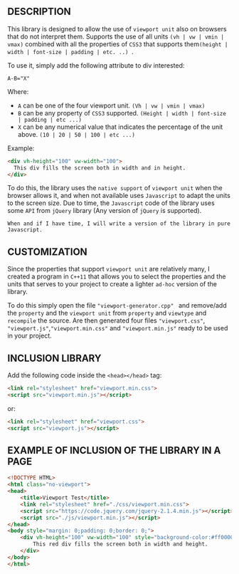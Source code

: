 ## DESCRIPTION
This library is designed to allow the use of ``viewport unit`` also on browsers that do not interpret them.
Supports the use of all units ``(vh | vw | vmin | vmax)`` combined with all the properties of ``CSS3`` that supports them``(height | width | font-size | padding | etc. ..) ``.

To use it, simply add the following attribute to div interested:

``A-B="X"``

Where:
  * ``A`` can be one of the four viewport unit. ``(Vh | vw | vmin | vmax)``
  * ``B`` can be any property of ``CSS3`` supported. ``(Height | width | font-size | padding | etc ...)``
  * ``X`` can be any numerical value that indicates the percentage of the unit above. ``(10 | 20 | 50 | 100 | etc ...)``

Example:
```html
<div vh-height="100" vw-width="100">
  This div fills the screen both in width and in height.
</div>
```
To do this, the library uses the ``native support`` of ``viewport unit`` when the browser allows it, and when not available uses ``Javascript`` to adapt the units to the screen size.
Due to time, the ``Javascript`` code of the library uses some ``API`` from ``jQuery`` library (Any version of ``jQuery`` is supported).

``When and if I have time, I will write a version of the library in pure Javascript.``

## CUSTOMIZATION
Since the properties that support ``viewport unit`` are relatively many, I created a program in ``C++11`` that allows you to select the properties and the units that serves to your project to create a lighter ``ad-hoc`` version of the library.

To do this simply open the file ``"viewport-generator.cpp" `` and remove/add the ``property`` and the ``viewport unit`` from ``property`` and ``viewtype`` and ``recompile`` the source.
Are then generated four files ``"viewport.css"``, ``"viewport.js"``,``"viewport.min.css"`` and ``"viewport.min.js"`` ready to be used in your project.

## INCLUSION LIBRARY
Add the following code inside the ``<head></head>`` tag:
```html
<link rel="stylesheet" href="viewport.min.css">
<script src="viewport.min.js"></script>
```
or:
```html
<link rel="stylesheet" href="viewport.css">
<script src="viewport.js"></script>
```	
## EXAMPLE OF INCLUSION OF THE LIBRARY IN A PAGE
```html
<!DOCTYPE HTML>
<html class="no-viewport">
<head>
	<title>Viewport Test</title>
	<link rel="stylesheet" href="./css/viewport.min.css">
	<script src="https://code.jquery.com/jquery-2.1.4.min.js"></script>
	<script src="./js/viewport.min.js"></script>
</head>
<body style="margin: 0;padding: 0;border: 0;">
	<div vh-height="100" vw-width="100" style="background-color:#ff0000;">
		This red div fills the screen both in width and height.
	</div>
</body>
</html>
```
